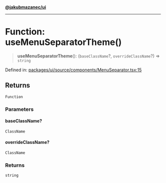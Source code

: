 [**@jakubmazanec/ui**](../README.md)

---

# Function: useMenuSeparatorTheme()

> **useMenuSeparatorTheme**(): (`baseClassName`?, `overrideClassName`?) => `string`

Defined in:
[packages/ui/source/components/MenuSeparator.tsx:15](https://github.com/jakubmazanec/tools/blob/40ba1fb8bbde716fbe797d7886fffe14521e098a/packages/ui/source/components/MenuSeparator.tsx#L15)

## Returns

`Function`

### Parameters

#### baseClassName?

`ClassName`

#### overrideClassName?

`ClassName`

### Returns

`string`
